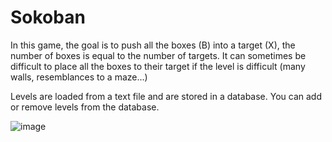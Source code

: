 # Sokoban

In this game, the goal is to push all the boxes (B) into a target (X), the number of boxes is equal to the number of targets. It can sometimes be difficult to place all the boxes to their target if the level is difficult (many walls, resemblances to a maze...)

Levels are loaded from a text file and are stored in a database. You can add or remove levels from the database.

![image](https://user-images.githubusercontent.com/76915422/137204654-09e7fb0d-73de-406c-8688-bff452cd38aa.png)
